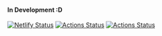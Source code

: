 #### In Development :D
[![Netlify Status](https://api.netlify.com/api/v1/badges/1900affa-a7be-45ba-afb4-40ede6ff2e26/deploy-status)](https://app.netlify.com/sites/hacktoberfest-mumbai/deploys)  [![Actions Status](https://github.com/parikshitgupta1/attendee-profile/workflows/Greetings/badge.svg)](https://github.com/parikshitgupta1/attendee-profile/actions) [![Actions Status](https://github.com/parikshitgupta1/attendee-profile/workflows/CI/badge.svg)](https://github.com/parikshitgupta1/attendee-profile/actions) 

